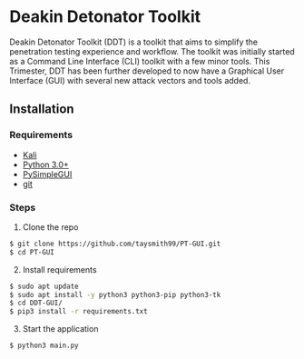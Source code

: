# Deakin Detonator Toolkit

Deakin Detonator Toolkit (DDT) is a toolkit that aims to simplify the penetration testing experience and workflow. The toolkit was initially started as a Command Line Interface (CLI) toolkit with a few minor tools. This Trimester, DDT has been further developed to now have a Graphical User Interface (GUI) with several new attack vectors and tools added.

## Installation

### Requirements
* [Kali](https://www.kali.org/)
* [Python 3.0+](https://docs.python-guide.org/starting/install3/linux/)
* [PySimpleGUI](https://pypi.org/project/PySimpleGUI/)
* [git](https://git-scm.com/)

### Steps

1. Clone the repo
```bash
$ git clone https://github.com/taysmith99/PT-GUI.git
$ cd PT-GUI
```

2. Install requirements

```bash
$ sudo apt update
$ sudo apt install -y python3 python3-pip python3-tk
$ cd DDT-GUI/
$ pip3 install -r requirements.txt
```

3. Start the application

```bash
$ python3 main.py
```